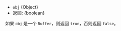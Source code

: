 <!-- YAML
added: v0.1.101
-->

* `obj` {Object}
* 返回: {boolean}

如果 `obj` 是一个 `Buffer`，则返回 `true`，否则返回 `false`。


